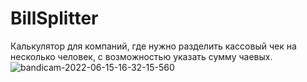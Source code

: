 # BillSplitter
Калькулятор для компаний, где нужно разделить кассовый чек на несколько человек, с возможностью указать сумму чаевых.
![bandicam-2022-06-15-16-32-15-560](https://user-images.githubusercontent.com/89396664/173840536-d1fd81f2-3076-4720-80cd-b01398948217.gif)
